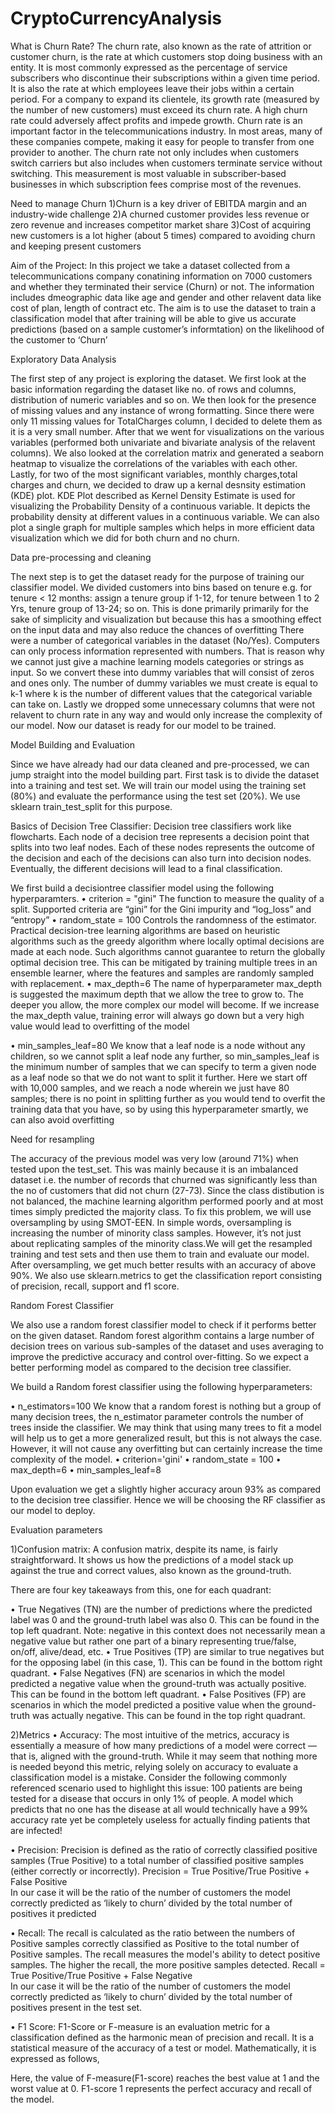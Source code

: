 # CryptoCurrencyAnalysis
What is Churn Rate?
The churn rate, also known as the rate of attrition or customer churn, is the rate at which customers stop doing business with an entity. It is most commonly expressed as the percentage of service subscribers who discontinue their subscriptions within a given time period. It is also the rate at which employees leave their jobs within a certain period. For a company to expand its clientele, its growth rate (measured by the number of new customers) must exceed its churn rate.
A high churn rate could adversely affect profits and impede growth. Churn rate is an important factor in the telecommunications industry. In most areas, many of these companies compete, making it easy for people to transfer from one provider to another.
The churn rate not only includes when customers switch carriers but also includes when customers terminate service without switching. This measurement is most valuable in subscriber-based businesses in which subscription fees comprise most of the revenues.

Need to manage Churn
1)Churn is a key driver of EBITDA  margin and an industry-wide challenge
2)A churned customer provides less revenue or zero revenue and increases competitor market share
3)Cost of acquiring new customers is a lot higher (about 5 times) compared to avoiding churn and keeping present customers
 

Aim of the Project:
In this project we take a dataset collected from a  telecommunications company conatining information on 7000 customers and whether they terminated their service (Churn) or not. The information includes dmeographic data like age and gender and other relavent data like cost of plan, length of contract etc. The aim is to use the dataset to train a classification model that after training will be able to give us accurate predictions (based on a sample customer’s  informtation) on the likelihood of the customer to ‘Churn’

Exploratory Data Analysis

The first step of any project is exploring the dataset. We first look at the basic information regarding the dataset like no. of rows and columns, distribution of numeric variables and so on. We then look for the presence of missing values and any instance of wrong formatting. Since there were only 11 missing values for TotalCharges column, I decided to delete them as it is a very small number. After that we went for visualizations on the various variables (performed both univariate and bivariate analysis of the relavent columns). We also looked at the correlation matrix and generated a seaborn heatmap to visualize the correlations of the variables with each other. Lastly, for two of the most significant variables, monthly charges,total charges and churn, we decided to draw up a kernal desnsity estimation (KDE) plot. KDE Plot described as Kernel Density Estimate is used for visualizing the Probability Density of a continuous variable. It depicts the probability density at different values in a continuous variable. We can also plot a single graph for multiple samples which helps in more efficient data visualization which we did for both churn and no churn.

Data pre-processing  and cleaning

The next step is to get the dataset ready for the purpose of training our classifier model. We divided customers into bins based on tenure e.g. for tenure < 12 months: assign a tenure group if 1-12, for tenure between 1 to 2 Yrs, tenure group of 13-24; so on. This is done primarily primarily for the sake of simplicity and visualization but because this has a smoothing effect on the input data and may also reduce the chances of overfitting
There were a number of categorical variables in the dataset (No/Yes). Computers can only process information represented with numbers. That is reason why we cannot just give a machine learning models categories or strings as input. So we convert these into dummy variables that will consist of zeros and ones only. The number of dummy variables we must create is equal to k-1 where k is the number of different values that the categorical variable can take on.
Lastly we dropped some unnecessary columns that were not relavent to churn rate in any way and would only increase the complexity of our model. Now our dataset is ready for our model to be trained.



Model Building and Evaluation

Since we have already had our data cleaned and pre-processed, we can jump straight into the model building part. First task is to divide the dataset into a training and test set. We will train our model using the training set (80%) and evaluate the performance using the test set (20%). We use sklearn train_test_split for this purpose. 

Basics of Decision Tree Classifier:
Decision tree classifiers work like flowcharts. Each node of a decision tree represents a decision point that splits into two leaf nodes. Each of these nodes represents the outcome of the decision and each of the decisions can also turn into decision nodes. Eventually, the different decisions will lead to a final classification.

 

We first build a decisiontree classifier model using the following hyperparamters.
•	criterion = "gini"
The function to measure the quality of a split. Supported criteria are “gini” for the Gini impurity and “log_loss” and “entropy”
•	random_state = 100
Controls the randomness of the estimator. Practical decision-tree learning algorithms are based on heuristic algorithms such as the greedy algorithm where locally optimal decisions are made at each node. Such algorithms cannot guarantee to return the globally optimal decision tree. This can be mitigated by training multiple trees in an ensemble learner, where the features and samples are randomly sampled with replacement.
•	max_depth=6
The name of hyperparameter max_depth is suggested the maximum depth that we allow the tree to grow to. The deeper you allow, the more complex our model will become. If we increase the max_depth value, training error will always go down but a very high value would lead to overfitting of the model

•	min_samples_leaf=80
We know that a leaf node is a node without any children, so we cannot split a leaf node any further, so min_samples_leaf is the minimum number of samples that we can specify to term a given node as a leaf node so that we do not want to split it further.
Here we start off with 10,000 samples, and we reach a node wherein we just have 80 samples; there is no point in splitting further as you would tend to overfit the training data that you have, so by using this hyperparameter smartly, we can also avoid overfitting


Need for resampling

The accuracy of the previous model was very low (around 71%) when tested upon the test_set. This was mainly because it is an imbalanced dataset i.e. the number of records that churned was significantly less than the no of customers that did not churn (27-73). Since the class distibution is not balanced, the machine learning algorithm performed poorly and at most times simply predicted the majority class. 
To fix this problem, we will use oversampling by using SMOT-EEN. In simple words, oversampling is increasing the number of minority class samples. However, it’s not just about replicating samples of the minority class.We will get the resampled training and test sets and then use them to train and evaluate our model. After oversampling, we get much better results with an accuracy of above 90%. We also use sklearn.metrics to get the classification report consisting of precision, recall, support and f1 score.

Random Forest Classifier

We also use a random forest classifier model to check if it performs better on the given dataset. Random forest algorithm contains a large number of decision trees on various sub-samples of the dataset and uses averaging to improve the predictive accuracy and control over-fitting. So we expect a better performing model as compared to the decision tree classifier.

We build a Random forest classifier using the following hyperparameters:

•	n_estimators=100
We know that a random forest is nothing but a group of many decision trees, the n_estimator parameter controls the number of trees inside the classifier. We may think that using many trees to fit a model will help us to get a more generalized result, but this is not always the case. However, it will not cause any overfitting but can certainly increase the time complexity of the model.
•	criterion='gini'
•	random_state = 100
•	max_depth=6
•	min_samples_leaf=8

Upon evaluation we get a slightly higher accuracy aroun 93% as compared to the decision tree classifier. Hence we will be choosing the RF classifier as our model to deploy.

Evaluation parameters

1)Confusion matrix: 
A confusion matrix, despite its name, is fairly straightforward. It shows us how the predictions of a model stack up against the true and correct values, also known as the ground-truth. 


 
There are four key takeaways from this, one for each quadrant:

•	True Negatives (TN) are the number of predictions where the predicted label was 0 and the ground-truth label was also 0. This can be found in the top left quadrant. Note: negative in this context does not necessarily mean a negative value but rather one part of a binary representing true/false, on/off, alive/dead, etc.
•	True Positives (TP) are similar to true negatives but for the opposing label (in this case, 1). This can be found in the bottom right quadrant.
•	False Negatives (FN) are scenarios in which the model predicted a negative value when the ground-truth was actually positive. This can be found in the bottom left quadrant.
•	False Positives (FP) are scenarios in which the model predicted a positive value when the ground-truth was actually negative. This can be found in the top right quadrant.

2)Metrics
•	Accuracy: The most intuitive of the metrics, accuracy is essentially a measure of how many predictions of a model were correct — that is, aligned with the ground-truth.
While it may seem that nothing more is needed beyond this metric, relying solely on accuracy to evaluate a classification model is a mistake. Consider the following commonly referenced scenario used to highlight this issue: 100 patients are being tested for a disease that occurs in only 1% of people. A model which predicts that no one has the disease at all would technically have a 99% accuracy rate yet be completely useless for actually finding patients that are infected!

•	Precision: Precision is defined as the ratio of correctly classified positive samples (True Positive) to a total number of classified positive samples (either correctly or incorrectly).
Precision = True Positive/True Positive + False Positive  
In our case it will be the ratio of the number of customers the model correctly predicted as ‘likely to churn’ divided by the total number of positives it predicted

•	Recall: The recall is calculated as the ratio between the numbers of Positive samples correctly classified as Positive to the total number of Positive samples. The recall measures the model's ability to detect positive samples. The higher the recall, the more positive samples detected.
Recall = True Positive/True Positive + False Negative  
In our case it will be the ratio of the number of customers the model correctly predicted as ‘likely to churn’ divided by the total number of positives present in the test set.

•	F1 Score: F1-Score or F-measure is an evaluation metric for a classification defined as the harmonic mean of precision and recall. It is a statistical measure of the accuracy of a test or model. Mathematically, it is expressed as follows,


Here, the value of F-measure(F1-score) reaches the best value at 1 and the worst value at 0. F1-score 1 represents the perfect accuracy and recall of the model.

